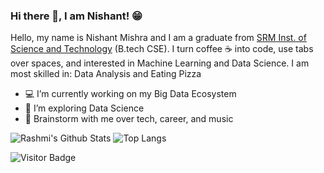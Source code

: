 

<!--
**nish-nm/nish-nm** is a ✨ _special_ ✨ repository because its `README.md` (this file) appears on your GitHub profile.

Here are some ideas to get you started:

- 🔭 I’m currently working on ...
- 🌱 I’m currently learning ...
- 👯 I’m looking to collaborate on ...
- 🤔 I’m looking for help with ...
- 💬 Ask me about ...
- 📫 How to reach me: ...
- 😄 Pronouns: ...
- ⚡ Fun fact: ...
-->
### Hi there 👋, I am Nishant<!-- (https://www.iamnishant.engineer/)-->! 😁


Hello, my name is Nishant Mishra and I am a graduate from [SRM Inst. of Science and Technology](https://www.srmist.edu.in/) (B.tech CSE). I turn coffee ☕ into code, use tabs over spaces, and interested in Machine Learning and Data Science.
I am most skilled in: Data Analysis and Eating Pizza

- 💻 I’m currently working on my Big Data Ecosystem
- 🌱 I’m exploring Data Science
- 💬 Brainstorm with me over tech, career, and music 


![Rashmi's Github Stats](https://github-readme-stats.vercel.app/api?username=nish-nm&count_private=true&show_icons=true&include_all_commits=true)
![Top Langs](https://github-readme-stats.vercel.app/api/top-langs/?username=nish-nm&hide=TeX&layout=compact)

![Visitor Badge](https://visitor-badge.laobi.icu/badge?page_id=nish-nm.nish-nm)
